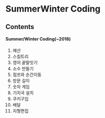 SummerWinter Coding
=================

## Contents
#### Summer/Winter Coding(~2018)
1. 예산
2. 스킬트리
3. 영어 끝말잇기
4. 소수 만들기
5. 점프와 순간이동
6. 방문 길이
7. 숫자 게임
8. 기지국 설치
9. 쿠키구입
10. 배달
11. 지형편집